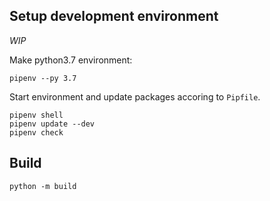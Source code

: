 ## Setup development environment
*WIP*

Make python3.7 environment:
```shell
pipenv --py 3.7
```
Start environment and update packages accoring to `Pipfile`.
```shell
pipenv shell 
pipenv update --dev
pipenv check
```

## Build

```shell
python -m build
```
